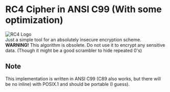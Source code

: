 RC4 Cipher in ANSI C99 (With some optimization)
===============================================

![RC4 Logo](https://gitlab.com/Neo_Chen/RC4/raw/master/Logo.png "Yes, it has a logo")  
Just a simple tool for an absolutely insecure encryption scheme.  
**WARNING!** This algorithm is obsolete. Do not use it to encrypt any sensitive data. (Though it might be a good scrambler to hide repeated 0's)

## Note

This implementation is written in ANSI C99 (C89 also works, but there will be no inline) with POSIX.1 and should be portable (I guess).
